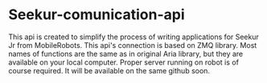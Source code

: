 # Seekur-comunication-api
This api is created to simplify the process of writing applications for Seekur Jr from MobileRobots. This api's connection is based on ZMQ library. Most names of functions are the same as in original Aria library, but they are available on your local computer. Proper server running on robot is of course required. It will be available on the same github soon.
